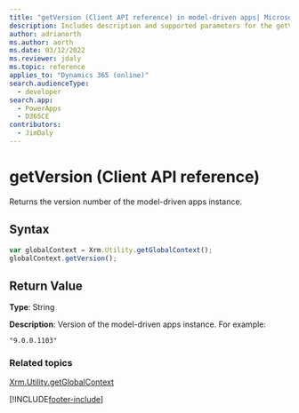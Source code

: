 ```yaml
---
title: "getVersion (Client API reference) in model-driven apps| MicrosoftDocs"
description: Includes description and supported parameters for the getVersion method.
author: adrianorth
ms.author: aorth
ms.date: 03/12/2022
ms.reviewer: jdaly
ms.topic: reference
applies_to: "Dynamics 365 (online)"
search.audienceType: 
  - developer
search.app: 
  - PowerApps
  - D365CE
contributors:
  - JimDaly
---
```

# getVersion (Client API reference)



Returns the version number of the model-driven apps instance.

## Syntax

```JavaScript
var globalContext = Xrm.Utility.getGlobalContext();
globalContext.getVersion();
``` 
## Return Value

**Type**: String

**Description**: Version of the model-driven apps instance. For example:

`"9.0.0.1103"`

### Related topics

[Xrm.Utility.getGlobalContext](../getGlobalContext.md)


[!INCLUDE[footer-include](../../../../../../includes/footer-banner.md)]
